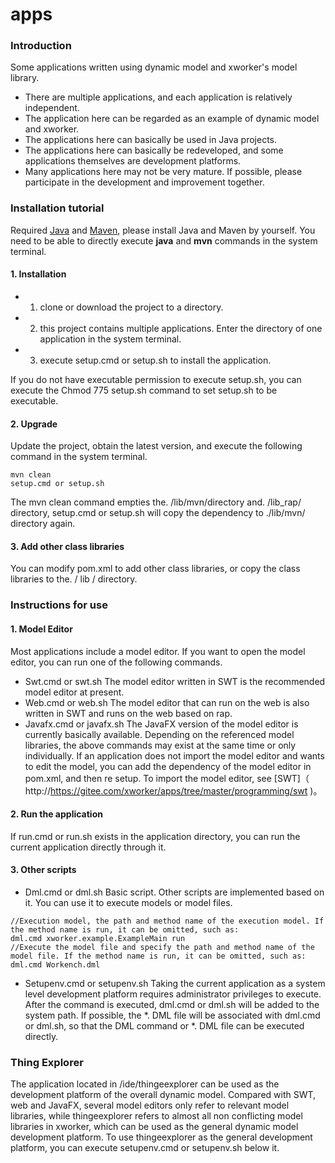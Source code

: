 # apps
### Introduction
Some applications written using dynamic model and xworker's model library.
- There are multiple applications, and each application is relatively independent.
- The application here can be regarded as an example of dynamic model and xworker.
- The applications here can basically be used in Java projects.
- The applications here can basically be redeveloped, and some applications themselves are development platforms.
- Many applications here may not be very mature. If possible, please participate in the development and improvement together.

### Installation tutorial
Required [Java](https://www.oracle.com/java/technologies/) and [Maven](https://maven.apache.org/), please install Java and Maven by yourself. You need to be able to directly execute **java** and **mvn** commands in the system terminal.

#### 1. Installation
- 1) clone or download the project to a directory.
- 2) this project contains multiple applications. Enter the directory of one application in the system terminal.
- 3) execute setup.cmd or setup.sh to install the application.

If you do not have executable permission to execute setup.sh, you can execute the Chmod 775 setup.sh command to set setup.sh to be executable.

#### 2. Upgrade
Update the project, obtain the latest version, and execute the following command in the system terminal.
```
mvn clean
setup.cmd or setup.sh
```
The mvn clean command empties the. /lib/mvn/directory and. /lib_rap/ directory, setup.cmd or setup.sh will copy the dependency to ./lib/mvn/ directory again.

#### 3. Add other class libraries
You can modify pom.xml to add other class libraries, or copy the class libraries to the. / lib / directory.

### Instructions for use
#### 1. Model Editor
Most applications include a model editor. If you want to open the model editor, you can run one of the following commands.
- Swt.cmd or swt.sh
The model editor written in SWT is the recommended model editor at present.
- Web.cmd or web.sh
The model editor that can run on the web is also written in SWT and runs on the web based on rap.
- Javafx.cmd or javafx.sh
The JavaFX version of the model editor is currently basically available.
Depending on the referenced model libraries, the above commands may exist at the same time or only individually.
If an application does not import the model editor and wants to edit the model, you can add the dependency of the model editor in pom.xml, and then re setup. To import the model editor, see [SWT]（ http://https://gitee.com/xworker/apps/tree/master/programming/swt )。

#### 2. Run the application
If run.cmd or run.sh exists in the application directory, you can run the current application directly through it.
#### 3. Other scripts
- Dml.cmd or dml.sh
Basic script. Other scripts are implemented based on it. You can use it to execute models or model files.
```
//Execution model, the path and method name of the execution model. If the method name is run, it can be omitted, such as:
dml.cmd xworker.example.ExampleMain run
//Execute the model file and specify the path and method name of the model file. If the method name is run, it can be omitted, such as:
dml.cmd Workench.dml
```
- Setupenv.cmd or setupenv.sh
Taking the current application as a system level development platform requires administrator privileges to execute.
After the command is executed, dml.cmd or dml.sh will be added to the system path. If possible, the *. DML file will be associated with dml.cmd or dml.sh, so that the DML command or *. DML file can be executed directly.

### Thing Explorer
The application located in /ide/thingeexplorer can be used as the development platform of the overall dynamic model. Compared with SWT, web and JavaFX, several model editors only refer to relevant model libraries, while thingeexplorer refers to almost all non conflicting model libraries in xworker, which can be used as the general dynamic model development platform.
To use thingeexplorer as the general development platform, you can execute setupenv.cmd or setupenv.sh below it.